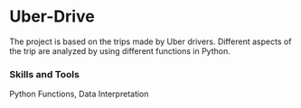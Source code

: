 # Uber-Drive

The project is based on the trips made by Uber drivers. Different aspects of the trip are analyzed by using different functions in Python.

### Skills and Tools
Python Functions, Data Interpretation
